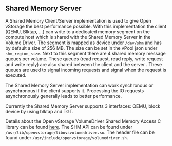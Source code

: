 <a name="shm"></a>
## Shared Memory Server
A Shared Memory Client/Server implementation is used to give Open vStorage the best performance possible. With this implementation the client (QEMU, Blktap, ...)
can write to a dedicated memory segment on the compute host which is shared with the Shared Memory Server in the Volume Driver.
The segment is mapped as device under `/dev/shm` and has by default a size of 256 MB. The size can be set in the vPool json under `shm_region_size`.
Next to this segment there are 4 shared memory message queues per volume. These queues (read request, read reply, write request and write reply) are also shared
between the client and the server . These queues are used to signal incoming requests and signal when the request is executed.

The Shared Memory Server implementation can work synchronous or asynchronous if the client supports it. Processing the IO requests asynchronously generally leads to better performance.

Currently the Shared Memory Server supports 3 interfaces: QEMU, block device by using blktap and TGT.

Details about the Open vStorage VolumeDriver Shared Memory Access C library can be found [here](https://github.com/openvstorage/volumedriver/blob/dev/docs/libovsvolumedriver.txt).
The SHM API can be found under `/usr/lib/openvstorage/libovsvolumedriver.so`.
The header file can be found under `/usr/include/openvstorage/volumedriver.sh`.
